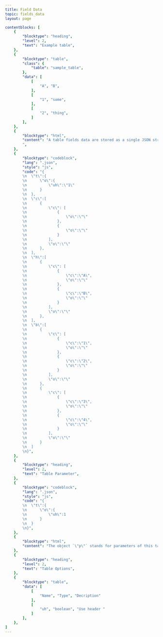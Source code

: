 ```yaml
---
title: Field Data
topic: fields_data
layout: page

contentblocks: [
	{
		"blocktype": "heading",
		"level": 2,
		"text": "Example table",
	},
	{
		"blocktype": "table",
		"class": {
			"table": "sample_table",
		},
		"data": [
			[
				"A", "B",
			],
			[
				"1", "some",
			],
			[
				"2", "thing",
			]
		],
	},
	{
		"blocktype": "html",
		"content": "A table fields data are stored as a single JSON string. The table above is stored in the database as the following JSON string…
		",
	},
	{
		"blocktype": "codeblock",
		"lang": ".json",
		"style": "js",
		"code": "{
		\n	\"t\":{
		\n		\"o\":{
		\n			\"uh\":\"1\"
		\n		}
		\n	},
		\n	\"c\":[
		\n		{
		\n			\"c\": [
		\n				{
		\n					\"o\":\"\"
		\n				},
		\n				{
		\n					\"o\":\"\"
		\n				}
		\n			],
		\n			\"o\":\"\"
		\n		},
		\n	],
		\n	\"h\":[
		\n		{
		\n			\"c\": [
		\n				{
		\n					\"c\":\"A\",
		\n					\"o\":\"\"
		\n				},
		\n				{
		\n					\"c\":\"B\",
		\n					\"o\":\"\"
		\n				}
		\n			],
		\n			\"o\":\"\"
		\n		},
		\n	],
		\n	\"b\":[
		\n		{
		\n			\"c\": [
		\n				{
		\n					\"c\":\"1\",
		\n					\"o\":\"\"
		\n				},
		\n				{
		\n					\"c\":\"2\",
		\n					\"o\":\"\"
		\n				}
		\n			],
		\n			\"o\":\"\"
		\n		},
		\n		{
		\n			\"c\": [
		\n				{
		\n					\"c\":\"3\",
		\n					\"o\":\"\"
		\n				},
		\n				{
		\n					\"c\":\"4\",
		\n					\"o\":\"\"
		\n				}
		\n			],
		\n			\"o\":\"\"
		\n		}
		\n	]
		\n}",
	},
	{
		"blocktype": "heading",
		"level": 2,
		"text": "Table Parameter",
	},
	{
		"blocktype": "codeblock",
		"lang": ".json",
		"style": "js",
		"code": "{
		\n	\"t\":{
		\n		\"o\":{
		\n			\"uh\":1
		\n		}
		\n	}
		\n}",
	},
	{
		"blocktype": "html",
		"content": "The object `\"p\"` stands for parameters of this table. This parameter object has an object `\"o\"` which stands for options.",
	},
	{
		"blocktype": "heading",
		"level": 2,
		"text": "Table Options",
	},
	{
		"blocktype": "table",
		"data": [
			[
				"Name", "Type", "Decription"
			],
			[
				"uh", "boolean", "Use header "
			]
		],
	},
]
---
```

